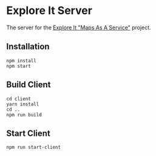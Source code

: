 # Explore It Server
The server for the [Explore It "Maps As A Service"](https://exploreit.herokuapp.com/) project.

## Installation
```
npm install
npm start
```

## Build Client
```
cd client
yarn install
cd ..
npm run build
```

## Start Client 
```
npm run start-client
```
